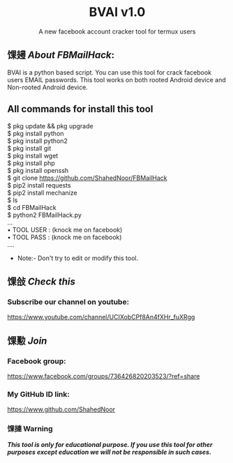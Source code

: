 <h1 align="center">BVAI v1.0</h1>
<p align="center">
      A new facebook account cracker tool for termux users
</p>

## 馃攳 ***About FBMailHack***:

BVAI is a python based script. You can use this tool for crack facebook users EMAIL passwords. This tool works on both rooted Android device and Non-rooted Android device.

## All commands for install this tool
$ pkg update && pkg upgrade
<br>
$ pkg install python
<br/>
$ pkg install python2
<br/>
$ pkg install git
<br/>
$ pkg install wget
<br/>
$ pkg install php
<br/>
$ pkg install openssh
<br/>
$ git clone https://github.com/ShahedNoor/FBMailHack
<br/>
$ pip2 install requests
<br/>
$ pip2 install mechanize
<br/>
$ ls
<br/>
$ cd FBMailHack
<br/>
$ python2 FBMailHack.py
<br/>
...
<br/>
• TOOL USER : (knock me on facebook)
<br/>
• TOOL PASS : (knock me on facebook)
<br/>
....
<br/>

* Note:- Don't try to edit or modify this tool.

## 馃敆 ***Check this***

### Subscribe our channel on youtube:
https://www.youtube.com/channel/UCIXobCPf8An4fXHr_fuXRgg

## 馃懃 ***Join***

### Facebook group: 
https://www.facebook.com/groups/736426820203523/?ref=share

### My GitHub ID link:
https://www.github.com/ShahedNoor

### 馃摙 Warning

***This tool is only for educational purpose. If you use this tool for other purposes except education we will not be responsible in such cases.***
